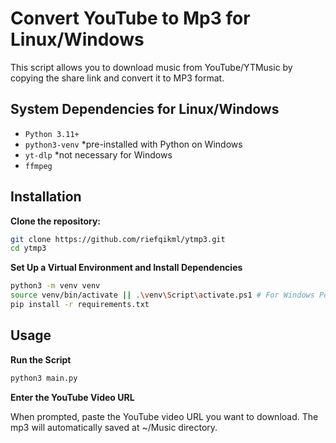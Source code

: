# Convert YouTube to Mp3 for Linux/Windows

This script allows you to download music from YouTube/YTMusic by copying the share link and convert it to MP3 format.

## System Dependencies for Linux/Windows

- `Python 3.11+`
- `python3-venv` \*pre-installed with Python on Windows
- `yt-dlp` \*not necessary for Windows
- `ffmpeg`

## Installation

**Clone the repository:**

```bash
git clone https://github.com/riefqikml/ytmp3.git
cd ytmp3
```

**Set Up a Virtual Environment and Install Dependencies**

```bash
python3 -m venv venv
source venv/bin/activate || .\venv\Script\activate.ps1 # For Windows Powershell
pip install -r requirements.txt
```

## Usage

**Run the Script**

```bash
python3 main.py
```

**Enter the YouTube Video URL**

When prompted, paste the YouTube video URL you want to download. The mp3 will automatically saved at ~/Music directory.
